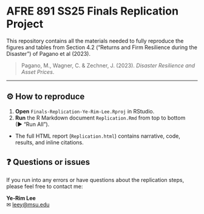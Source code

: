 # AFRE 891 SS25 Finals Replication Project

This repository contains all the materials needed to fully reproduce the figures and tables from Section 4.2 (“Returns and Firm Resilience during the Disaster”) of Pagano et al (2023).

> Pagano, M., Wagner, C. & Zechner, J. (2023). *Disaster Resilience and Asset Prices*.  

---

## ⚙️ How to reproduce

1. **Open** `Finals-Replication-Ye-Rim-Lee.Rproj` in RStudio.  
2. **Run** the R Markdown document `Replication.Rmd` from top to bottom (▶ “Run All”).  
-  The full HTML report (`Replication.html`) contains narrative, code, results, and inline citations.


## ❓ Questions or issues

If you run into any errors or have questions about the replication steps, please feel free to contact me:

**Ye‑Rim Lee**  
✉︎ leey@msu.edu  
